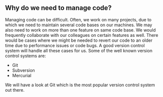 ## Why do we need to manage code? 
Managing code can be difficult. Often, we work on many projects, due to which we need to maintain several code bases on our machines. We may also need to work on more than one feature on same code base. We would frequently collaborate with our colleagues on certain features as well. There would be cases where we might be needed to revert our code to an older time due to performance issues or code bugs.
A good version control system will handle all these cases for us. Some of the well known version control systems are:

* Git
* Subversion
* Mercurial

We will have a look at Git which is the most popular version control system out there.